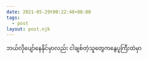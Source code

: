 ```yaml
---
date: 2021-05-29t00:22:48+08:00
tags:
  - post
layout: post.njk
---
```


ဘယ်လိုပျော်နေနိုင်မှာလည်း ငါချစ်တဲ့သူတွေကနွေပူကြီးထဲမှာ
